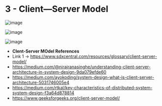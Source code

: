 # 3 - Client—Server Model

![image](https://github.com/user-attachments/assets/c0eb67b2-9d30-4d79-aaa9-62b9c1771a6d)

![image](https://github.com/user-attachments/assets/95fc9348-a79b-4def-a97b-023a0fdd33bc)

![image](https://github.com/user-attachments/assets/d0b21feb-9f86-4f28-8818-0ea0ca71ffe1)

* **Clent-Server MOdel References**
* Link 1 -> https://www.sdxcentral.com/resources/glossary/client-server-model/
* https://medium.com/@nirajranasinghe/understanding-client-server-architecture-in-system-design-9da079efde60
* https://medium.com/ayokoding/system-design-what-is-client-server-architecture-5031746005e4
* https://medium.com/rtkal/key-characteristics-of-distributed-system-system-design-f3a64d878814
* https://www.geeksforgeeks.org/client-server-model/
  

